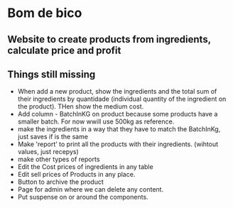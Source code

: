 # Bom de bico

## Website to create products from ingredients, calculate price and profit


## Things still missing
- When add a new product, show the ingredients and the total sum of their ingredients by quantidade (individual quantity of the ingredient on the product). THen show the medium cost.
- Add column - BatchInKG on product because some products have a smaller batch. For now wwill use 500kg as reference.
- make the ingredients in a way that they have to match the BatchInKg, just saves if is the same
- Make 'report' to print all the products with their ingredients. (wihtout values, just recepys)
- make other types of reports
- Edit the Cost prices of ingredients in any table
- Edit sell prices of Products in any place.
- Button to archive the product
- Page for admin where we can delete any content.
- Put suspense on or around the components.